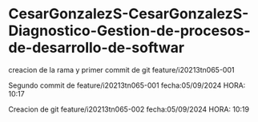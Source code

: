 # CesarGonzalezS-CesarGonzalezS-Diagnostico-Gestion-de-procesos-de-desarrollo-de-softwar

creacion de la rama y primer commit de git feature/i20213tn065-001


Segundo commit de feature/i20213tn065-001 fecha:05/09/2024 HORA: 10:17

Creacion de git feature/i20213tn065-002 fecha:05/09/2024 HORA: 10:19
